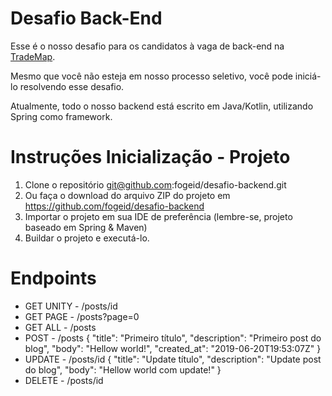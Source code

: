 # Desafio Back-End

Esse é o nosso desafio para os candidatos à vaga de back-end na [TradeMap](https://www.linkedin.com/company/trademaphub).

Mesmo que você não esteja em nosso processo seletivo, você pode iniciá-lo resolvendo esse desafio.

Atualmente, todo o nosso backend está escrito em Java/Kotlin, utilizando Spring como framework.

# Instruções Inicialização - Projeto

1. Clone o repositório git@github.com:fogeid/desafio-backend.git
2. Ou faça o download do arquivo ZIP do projeto em https://github.com/fogeid/desafio-backend
3. Importar o projeto em sua IDE de preferência (lembre-se, projeto baseado em Spring & Maven)
4. Buildar o projeto e executá-lo.

# Endpoints

- GET UNITY - /posts/id
- GET PAGE - /posts?page=0
- GET ALL - /posts
- POST - /posts
{
"title": "Primeiro título",
"description": "Primeiro post do blog",
"body": "Hellow world!",
"created_at": "2019-06-20T19:53:07Z"
}
- UPDATE - /posts/id
{
"title": "Update título",
"description": "Update post do blog",
"body": "Hellow world com update!"
}
- DELETE - /posts/id
